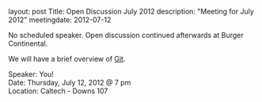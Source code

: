 layout: post
Title: Open Discussion July 2012
description: "Meeting for July 2012"
meetingdate: 2012-07-12

No scheduled speaker. Open discussion continued afterwards at Burger Continental.

We will have a brief overview of [Git](http://git-scm.com).

Speaker: You! <br/>
Date: Thursday, July 12, 2012 @ 7 pm <br/>
Location: Caltech - Downs 107
